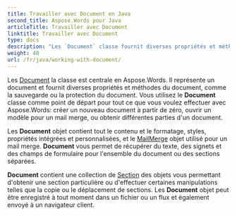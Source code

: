 ```yaml
---
title: Travailler avec Document en Java
second_title: Aspose.Words pour Java
articleTitle: Travailler avec Document
linktitle: Travailler avec Document
type: docs
description: "Les `Document` classe fournit diverses propriétés et méthodes de document. Vous utilisez le `Document` classe comme point de départ pour tout ce que vous voulez effectuer avec Aspose.Words pour Java. Les `Document` objet peut être enregistré dans un fichier ou un flux et également envoyé dans un navigateur."
weight: 40
url: /fr/java/working-with-document/
---
```


Les [Document](https://reference.aspose.com/words/java/com.aspose.words/document/) la classe est centrale en Aspose.Words. Il représente un document et fournit diverses propriétés et méthodes du document, comme la sauvegarde ou la protection du document. Vous utilisez le **Document** classe comme point de départ pour tout ce que vous voulez effectuer avec Aspose.Words: créer un nouveau document à partir de zéro, ouvrir un modèle pour un mail merge, ou obtenir différentes parties d'un document.

Les **Document** objet contient tout le contenu et le formatage, styles, propriétés intégrées et personnalisées, et le [MailMerge](https://reference.aspose.com/words/java/com.aspose.words/mailmerge/) objet utilisé pour un mail merge. **Document** vous permet de récupérer du texte, des signets et des champs de formulaire pour l'ensemble du document ou des sections séparées.

**Document** contient une collection de [Section](https://reference.aspose.com/words/java/com.aspose.words/section/) des objets vous permettant d'obtenir une section particulière ou d'effectuer certaines manipulations telles que la copie ou le déplacement de sections. Les **Document** objet peut être enregistré à tout moment dans un fichier ou un flux et également envoyé à un navigateur client.

